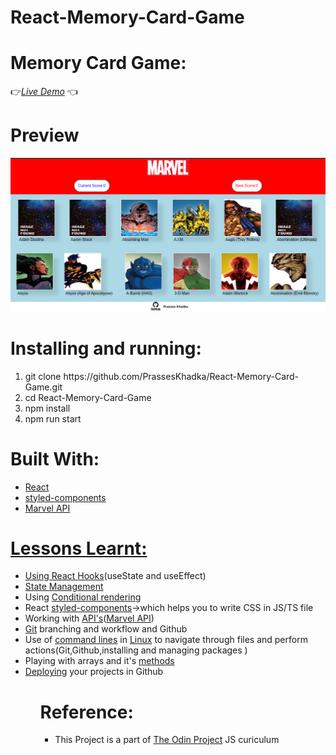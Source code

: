 # React-Memory-Card-Game
<h1>Memory Card Game:</h1>
 👉<a href='https://prasseskhadka.github.io/React-Memory-Card-Game/' target=''><i>Live Demo</i></a> 👈

<h1>Preview</h1>
<img src='memory_card_screenshot.png'></img>

<h1>Installing and running:</h1>
<ol>
    <li>git clone https://github.com/PrassesKhadka/React-Memory-Card-Game.git</li>
    <li>cd React-Memory-Card-Game</li>
    <li>npm install</li>
    <li>npm run start</li>
</ol>

<h1>Built With:</h1>
<ul>
    <li><a href='https://react.dev/' target="">React</a></li>
    <li><a href='https://styled-components.com/' target="">styled-components</a></li>
    <li><a href='https://developer.marvel.com/' target="">Marvel API</li>
</ul>

<h1>Lessons Learnt:</h1>
<ul>
    <li>Using React <a href='https://www.theodinproject.com/lessons/node-path-javascript-hooks' target="">Hooks</a>(useState and useEffect)</li>
    <li><a href='https://www.theodinproject.com/lessons/node-path-javascript-state-and-props' target="">State Management</a></li>
    <li>Using <a href='https://react.dev/learn/conditional-rendering' target="">Conditional rendering</a></li>
    <li>React <a href='https://styled-components.com/' target="">styled-components</a>->which helps you to write CSS in JS/TS file</li>
    <li>Working with <a href='https://www.theodinproject.com/lessons/node-path-javascript-working-with-apis'>API's</a>(<a href='https://developer.marvel.com/'>Marvel API</a>)</li>
    <li><a href='https://www.theodinproject.com/lessons/javascript-using-git-in-the-real-world' target="">Git</a> branching and workflow and Github </li>
    <li>Use of <a href='https://www.theodinproject.com/lessons/foundations-command-line-basics' target="">command lines</a> in <a href='https://www.theodinproject.com/lessons/foundations-installations' target="">Linux</a> to navigate through files and perform actions(Git,Github,installing and managing packages )</li>
    <li>Playing with arrays and it's <a href='https://dev.to/devsmitra/28-javascript-array-hacks-a-cheat-sheet-for-developer-5769' target=''>methods</a></li>
    <li><a href='https://www.youtube.com/watch?v=7wzuievFjrk' target=''>Deploying</a> your projects in Github</li>
<ul>

<h1>Reference:</h1>
<ul>
    <li>
        <p>This Project is a part of <a href='https://www.theodinproject.com/lessons/node-path-javascript-memory-card' target="">The Odin Project</a> JS curiculum</p>
    </li>
</ul>